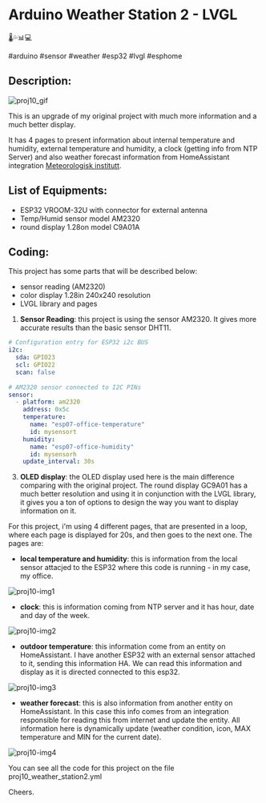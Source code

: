 # Arduino Weather Station 2 - LVGL
🌡️💦📊💻

#arduino #sensor #weather #esp32 #lvgl #esphome


## Description:

![proj10_gif](https://github.com/user-attachments/assets/24b7a2e0-2d93-4482-a29a-028591690566)


This is an upgrade of my original project with much more information and a much better display.  

It has 4 pages to present information about internal temperature and humidity, external temperature and humidity, a clock (getting info from NTP Server) and also weather forecast information from HomeAssistant integration [Meteorologisk institutt](https://www.home-assistant.io/integrations/met/).

## List of Equipments:

- ESP32 VROOM-32U with connector for external antenna
- Temp/Humid sensor model AM2320
- round display 1.28on model C9A01A

## Coding:

This project has some parts that will be described below:
- sensor reading (AM2320)
- color display 1.28in 240x240 resolution 
- LVGL library and pages

1) **Sensor Reading**: this project is using the sensor AM2320. It gives more accurate results than the basic sensor DHT11. 

```yaml
# Configuration entry for ESP32 i2c BUS
i2c:
  sda: GPIO23
  scl: GPIO22
  scan: false
  
# AM2320 sensor connected to I2C PINs
sensor:
  - platform: am2320
    address: 0x5c
    temperature:
      name: "esp07-office-temperature"
      id: mysensort
    humidity:
      name: "esp07-office-humidity"
      id: mysensorh
    update_interval: 30s
```

3) **OLED display**: the OLED display used here is the main difference comparing with the original project. The round display GC9A01 has a much better resolution and using it in conjunction with the LVGL library, it gives you a ton of options to design the way you want to display information on it.

For this project, i'm using 4 different pages, that are presented in a loop, where each page is displayed for 20s, and then goes to the next one. The pages are:

- **local temperature and humidity**: this is information from the local sensor attacjed to the ESP32 where this code is running - in my case, my office.
  
![proj10-img1](https://github.com/user-attachments/assets/64ae220f-9976-4231-be4e-3a0edd073bc1)


- **clock**: this is information coming from NTP server and it has hour, date and day of the week.

![proj10-img2](https://github.com/user-attachments/assets/2b10bb5e-ae7e-4119-901c-0b23c4922e75)


- **outdoor temperature**: this information come from an entity on HomeAssistant. I have another ESP32 with an external sensor attached to it, sending this information HA. We can read this information and display as it is directed connected to this esp32.

![proj10-img3](https://github.com/user-attachments/assets/dc0d5410-d3eb-4664-8917-b9693da075dc)


- **weather forecast**: this is also information from another entity on HomeAssistant. In this case this info comes from an integration responsible for reading this from internet and update the entity. All information here is dynamically update (weather condition, icon, MAX temperature and MIN for the current date).

![proj10-img4](https://github.com/user-attachments/assets/d04d6409-e721-4618-8f8a-59d757c4409f)


You can see all the code for this project on the file proj10_weather_station2.yml

Cheers.
